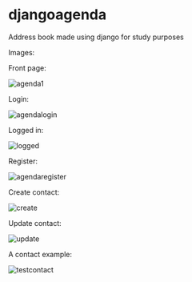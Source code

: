 # djangoagenda
Address book made using django for study purposes

Images:

Front page:

![agenda1](https://github.com/danieln0bre/djangoagenda/assets/93790854/ef1c58dd-1847-41fd-af9c-e0b4b748929f)

Login:

![agendalogin](https://github.com/danieln0bre/djangoagenda/assets/93790854/d2da1e78-96a2-4558-b574-16ca84514660)

Logged in:

![logged](https://github.com/danieln0bre/djangoagenda/assets/93790854/2b58ad67-089d-4c19-b126-27cbbbc5e3ec)


Register:

![agendaregister](https://github.com/danieln0bre/djangoagenda/assets/93790854/a1b9e415-cc9c-439c-8d0b-3dd452323d72)

Create contact:

![create](https://github.com/danieln0bre/djangoagenda/assets/93790854/7a84a83b-06c1-4d7b-bb92-d2c2e1c90db1)

Update contact:

![update](https://github.com/danieln0bre/djangoagenda/assets/93790854/0c0a0c44-c3e5-4692-8513-a1f4e98a5a02)

A contact example:

![testcontact](https://github.com/danieln0bre/djangoagenda/assets/93790854/f8ca8221-74cb-4364-bf6e-1ca991f80732)
